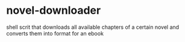 # novel-downloader
shell scrit that downloads all available chapters of a certain novel and converts them into format for an ebook
